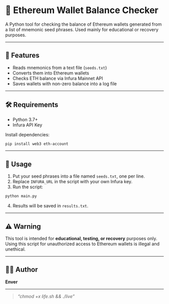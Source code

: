 # 🧺 Ethereum Wallet Balance Checker

A Python tool for checking the balance of Ethereum wallets generated from a list of mnemonic seed phrases.
Used mainly for educational or recovery purposes.

---

## 🚀 Features

* Reads mnemonics from a text file (`seeds.txt`)
* Converts them into Ethereum wallets
* Checks ETH balance via Infura Mainnet API
* Saves wallets with non-zero balance into a log file

---

## 🛠️ Requirements

* Python 3.7+
* Infura API Key

Install dependencies:

```bash
pip install web3 eth-account
```

---

## 📄 Usage

1. Put your seed phrases into a file named `seeds.txt`, one per line.
2. Replace `INFURA_URL` in the script with your own Infura key.
3. Run the script:

```bash
python main.py
```

4. Results will be saved in `results.txt`.

---

## ⚠️ Warning

This tool is intended for **educational, testing, or recovery** purposes only.
Using this script for unauthorized access to Ethereum wallets is illegal and unethical.

---

## 🧑‍💻 Author

**Enver**


---

> *“chmod +x life.sh && ./live”*
